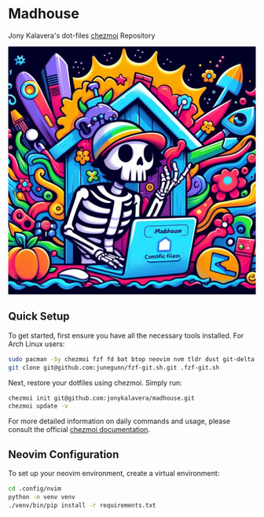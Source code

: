 # Madhouse

Jony Kalavera's dot-files [chezmoi](https://www.chezmoi.io) Repository

![Hero-banner](./Pictures/madhouse-hero-banner.jpg "Hero-banner")

## Quick Setup

To get started, first ensure you have all the necessary tools installed. For Arch Linux users:

```bash
sudo pacman -Sy chezmoi fzf fd bat btop neovim nvm tldr dust git-delta btop
git clone git@github.com:junegunn/fzf-git.sh.git .fzf-git.sh
```

Next, restore your dotfiles using chezmoi. Simply run:

```bash
chezmoi init git@github.com:jonykalavera/madhouse.git
chezmoi update -v
```

For more detailed information on daily commands and usage, please consult the official [chezmoi documentation](https://www.chezmoi.io/user-guide/command-overview/#daily-commands).

## Neovim Configuration

To set up your neovim environment, create a virtual environment:

```bash
cd .config/nvim
python -m venv venv
./venv/bin/pip install -r requirements.txt
```
